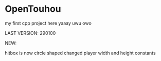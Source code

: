 # OpenTouhou
my first cpp project here yaaay uwu owo


LAST VERSION: 290100

NEW:

  hitbox is now circle shaped
  changed player width and height constants
